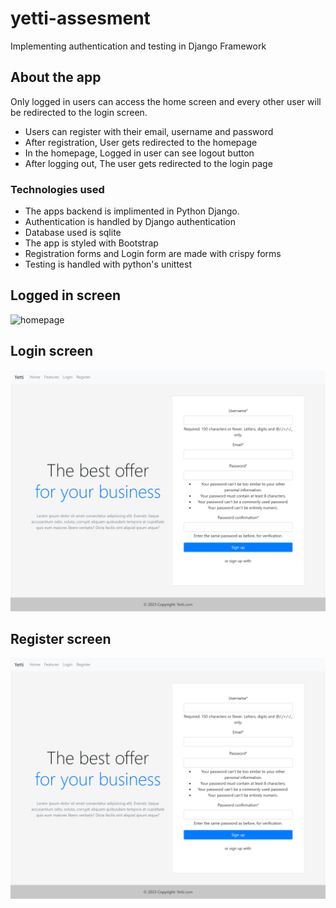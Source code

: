 # yetti-assesment
Implementing authentication and testing in Django Framework
## About the app
Only logged in users can access the home screen and every other user will be redirected to the login screen.
- Users can register with their email, username and password
- After registration, User gets redirected to the homepage
- In the homepage, Logged in  user can see logout button
- After logging out, The user gets redirected to the login page

### Technologies used
- The apps backend is implimented in Python Django.
- Authentication is handled by Django authentication
- Database used is sqlite
- The app is styled with Bootstrap
- Registration forms and Login form are made with crispy forms
- Testing is handled with python's unittest
## Logged in screen
![homepage](https://github.com/kipkoech88/yetti-assesment/blob/main/127.0.0.1_8000_(Nest%20Hub%20Max).png)
## Login screen
![register screen](https://github.com/kipkoech88/yetti-assesment/blob/main/127.0.0.1_8000_register(Nest%20Hub%20Max).png)
## Register screen
![register screen](https://github.com/kipkoech88/yetti-assesment/blob/main/127.0.0.1_8000_register(Nest%20Hub%20Max).png)
